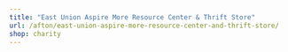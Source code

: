 ```yaml
---
title: "East Union Aspire More Resource Center & Thrift Store"
url: /afton/east-union-aspire-more-resource-center-and-thrift-store/
shop: charity
---
```

